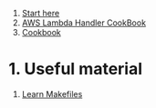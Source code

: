 
1. [Start here](https://www.youtube.com/watch?v=yoLAuHaIRs8)
1. [AWS Lambda Handler CookBook](https://ran-isenberg.github.io/aws-lambda-handler-cookbook/)
1. [Cookbook](https://github.com/ran-isenberg/aws-lambda-handler-cookbook)

# 1. Useful material

1. [Learn Makefiles](https://makefiletutorial.com/)